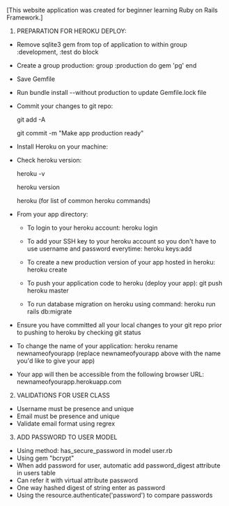[This website application was created for beginner learning Ruby on Rails Framework.]

1. PREPARATION FOR HEROKU DEPLOY: 

- Remove sqlite3 gem from top of application to within group :development, :test do block

- Create a group production:
    group :production do
      gem 'pg'
    end

- Save Gemfile

- Run bundle install --without production to update Gemfile.lock file

- Commit your changes to git repo:

  git add -A

  git commit -m "Make app production ready"

- Install Heroku on your machine:

- Check heroku version:

  heroku -v

  heroku version

  heroku (for list of common heroku commands)

- From your app directory:

  + To login to your heroku account: heroku login

  + To add your SSH key to your heroku account so you don't have to use username and password everytime: heroku keys:add

  + To create a new production version of your app hosted in heroku: heroku create

  + To push your application code to heroku (deploy your app): git push heroku master
  + To run database migration on heroku using command: heroku run rails db:migrate

- Ensure you have committed all your local changes to your git repo prior to pushing to heroku by checking git status

- To change the name of your application: heroku rename newnameofyourapp (replace newnameofyourapp above with the name you'd like to give your app)

- Your app will then be accessible from the following browser URL: newnameofyourapp.herokuapp.com

2. VALIDATIONS FOR USER CLASS
- Username must be presence and unique
- Email must be presence and unique
- Validate email format using regrex

3. ADD PASSWORD TO USER MODEL
- Using method: has_secure_password in model user.rb
- Using gem "bcrypt"
- When add password for user, automatic add password_digest attribute in users table
- Can refer it with virtual attribute password
- One way hashed digest of string enter as password
- Using the resource.authenticate('password') to compare passwords